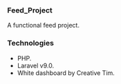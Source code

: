 ### Feed_Project
A functional feed project.

### Technologies
- PHP.
- Laravel v9.0.
- White dashboard by Creative Tim.